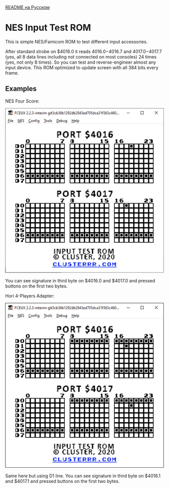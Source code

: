 [README на Русском](https://github.com/kotleni/nes-input-test/README_ru.md)

# NES Input Test ROM
This is simple NES/Famicom ROM to test different input accessories.

After standard strobe on $4016.0 it reads $4016.0-$4016.7 and $4017.0-$4017.7 (yes, all 8 data lines including not connected on most consoles) 24 times (yes, not only 8 times). So you can test and reverse-engineer almost any input device. This ROM optimized to update screen with all 384 bits every frame.

## Examples
NES Four Score:

![NES Four Score](screenshots/four_score.png)

You can see signature in third byte on $4016.0 and $4017.0 and pressed buttons on the first two bytes.


Hori 4-Players Adapter:

![Hori 4-Players Adapter](screenshots/hori4.png)

Same here but using D1 line. You can see signature in third byte on $4016.1 and $4017.1 and pressed buttons on the first two bytes.
